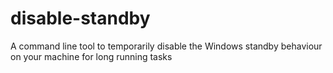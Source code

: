 # disable-standby
A command line tool to temporarily disable the Windows standby behaviour on your machine for long running tasks
